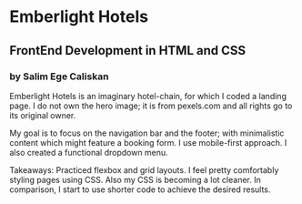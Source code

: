 # Emberlight Hotels

## FrontEnd Development in HTML and CSS

### by Salim Ege Caliskan

 Emberlight Hotels is an imaginary hotel-chain, for which I coded a landing page. I do not own the hero image; it is from pexels.com and all rights go to its original owner.

 My goal is to focus on the navigation bar and the footer; with minimalistic content which might feature a booking form. I use mobile-first approach. I also created a functional dropdown menu.

Takeaways: Practiced flexbox and grid layouts. I feel pretty comfortably styling pages using CSS. Also my CSS is becoming a lot cleaner. In comparison, I start to use shorter code to achieve the desired results.